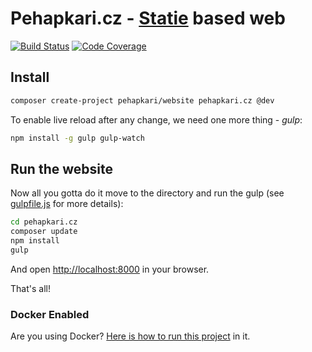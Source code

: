 # Pehapkari.cz - [Statie](https://github.com/Symplify/Statie) based web

[![Build Status](https://img.shields.io/travis/pehapkari/pehapkari.cz/master.svg?style=flat-square)](https://travis-ci.org/pehapkari/pehapkari.cz)
[![Code Coverage](https://img.shields.io/scrutinizer/coverage/g/pehapkari/pehapkari.cz.svg?style=flat-square)](https://scrutinizer-ci.com/g/pehapkari/pehapkari.cz)


## Install

```sh
composer create-project pehapkari/website pehapkari.cz @dev
```

To enable live reload after any change, we need one more thing - *gulp*:

```bash
npm install -g gulp gulp-watch
```

## Run the website

Now all you gotta do it move to the directory and run the gulp (see [gulpfile.js](/gulpfile.js) for more details):

```sh
cd pehapkari.cz
composer update
npm install
gulp
```

And open [http://localhost:8000](http://localhost:8000) in your browser.

That's all!


### Docker Enabled

Are you using Docker? [Here is how to run this project](docs/docker.md) in it.
